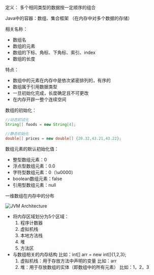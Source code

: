 定义：
多个相同类型的数据按一定顺序的组合

Java中的容器：数组、集合框架 （在内存中对多个数据的存储）

相关名称：
- 数组名
- 数组的元素
- 数组的下标、角标、下角标、索引、index
- 数组的长度

特点：
- 数组中的元素在内存中是依次紧密排列的，有序的
- 数组属于引用数据类型
- 一旦初始化完成，长度确定且不可更改
- 在内存开辟一整个连续空间

数组的初始化：
```java
//动态初试化
String[] foods = new String[4];

//静态初始化
double[] prices = new double[] {20.32,43.21,43.22};
```

数组元素的默认初始化值：
- 整型数组元素：0
- 浮点型数组元素：0.0
- 字符型数组元素：0（\u0000）
- boolean数组元素：false
- 引用型数组元素：null

一维数组在内存中的分布

![JVM Architecture](JVM架构.png)
- 将内存区域划分为5个区域：
	1. 程序计数器
	2. 虚拟机栈
	3. 本地方法栈
	4. 堆
	5. 方法区
- 与数组相关的内存结构  比如：int[] arr = new int[]{1,2,3};
	1. 虚拟机栈：用于存放方法中声明的变量  比如：arr
	2. 堆：用于存放数组的实体（即数组中的所有元素） 比如：1，2，3

